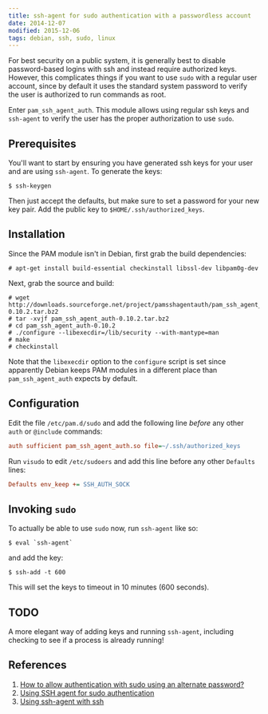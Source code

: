 ```yaml
---
title: ssh-agent for sudo authentication with a passwordless account
date: 2014-12-07
modified: 2015-12-06
tags: debian, ssh, sudo, linux
---
```


For best security on a public system, it is generally best to disable
password-based logins with ssh and instead require authorized
keys. However, this complicates things if you want to use `sudo`
with a regular user account, since by default it uses the standard
system password to verify the user is authorized to run commands as
root.

Enter `pam_ssh_agent_auth`. This module allows using regular ssh keys
and `ssh-agent` to verify the user has the proper authorization to
use `sudo`.

## Prerequisites

You'll want to start by ensuring you have generated ssh keys for your
user and are using `ssh-agent`. To generate the keys:

```
$ ssh-keygen
```

Then just accept the defaults, but make sure to set a password for
your new key pair. Add the public key to
`$HOME/.ssh/authorized_keys`.

## Installation

Since the PAM module isn't in Debian, first grab the build
dependencies:

```
# apt-get install build-essential checkinstall libssl-dev libpam0g-dev
```

Next, grab the source and build:

```
# wget http://downloads.sourceforge.net/project/pamsshagentauth/pam_ssh_agent_auth/v0.10.2/pam_ssh_agent_auth-0.10.2.tar.bz2
# tar -xvjf pam_ssh_agent_auth-0.10.2.tar.bz2
# cd pam_ssh_agent_auth-0.10.2
# ./configure --libexecdir=/lib/security --with-mantype=man
# make
# checkinstall
```

Note that the `libexecdir` option to the `configure` script is set
since apparently Debian keeps PAM modules in a different place than
`pam_ssh_agent_auth` expects by default.

## Configuration

Edit the file `/etc/pam.d/sudo` and add the following line *before*
any other `auth` or `@include` commands:

```cfg
auth sufficient pam_ssh_agent_auth.so file=~/.ssh/authorized_keys
```

Run `visudo` to edit `/etc/sudoers` and add this line before any
other `Defaults` lines:

```cfg
Defaults env_keep += SSH_AUTH_SOCK
```

## Invoking `sudo`

To actually be able to use `sudo` now, run `ssh-agent` like so:

```
$ eval `ssh-agent`
```

and add the key:

```
$ ssh-add -t 600
```

This will set the keys to timeout in 10 minutes (600 seconds).

## TODO

A more elegant way of adding keys and running `ssh-agent`, including
checking to see if a process is already running!

## References

1. [How to allow authentication with sudo using an alternate password?][Ref1]
1. [Using SSH agent for sudo authentication][Ref2]
1. [Using ssh-agent with ssh][Ref3]

[Ref1]: http://unix.stackexchange.com/a/158452
[Ref2]: http://www.evans.io/posts/ssh-agent-for-sudo-authentication/
[Ref3]: http://mah.everybody.org/docs/ssh
